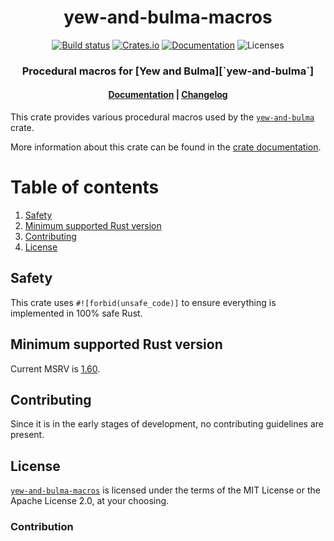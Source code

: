 <div align="center">
  <h1>yew-and-bulma-macros</h1>

[![Build status](https://github.com/filipdutescu/yew-and-bulma/actions/workflows/ci.yaml/badge.svg?branch=main)](https://github.com/filipdutescu/yew-and-bulma-macros/actions/workflows/ci.yaml)
[![Crates.io](https://img.shields.io/crates/v/yew-and-bulma-macros)](https://crates.io/crates/yew-and-bulma-macros)
[![Documentation](https://docs.rs/yew-and-bulma-macros/badge.svg)](https://docs.rs/yew-and-bulma-macros)
![Licenses](https://img.shields.io/badge/license-MIT%2FApache--2.0-blue?style=flat-square)

  <h3>Procedural macros for [Yew and Bulma][`yew-and-bulma`]</h3>

  <h4>
    <a href="https://docs.rs/yew-and-bulma-macros/">Documentation</a>
    <span> | </span>
    <a href="https://github.com/filipdutescu/yew-and-bulma/blob/master/yew-and-bulma-macros/CHANGELOG.md">Changelog</a>
  </h4>
</div>

This crate provides various procedural macros used by the [`yew-and-bulma`] crate.

More information about this crate can be found in the [crate documentation][docs].

# Table of contents

1. [Safety](#safety)
2. [Minimum supported Rust version](#minimum-supported-rust-version)
2. [Contributing](#contributing)
3. [License](#license)

## Safety

This crate uses `#![forbid(unsafe_code)]` to ensure everything is implemented
in 100% safe Rust.

## Minimum supported Rust version

Current MSRV is [1.60](https://blog.rust-lang.org/2022/04/07/Rust-1.60.0.html).

## Contributing

Since it is in the early stages of development, no contributing guidelines are
present.

## License

[`yew-and-bulma-macros`](#) is licensed under the terms of the MIT License or
the Apache License 2.0, at your choosing.

### Contribution

[`yew-and-bulma`]: https://crates.io/crates/yew-and-bulma
[docs]: https://docs.rs/yew-and-bulma-macros

